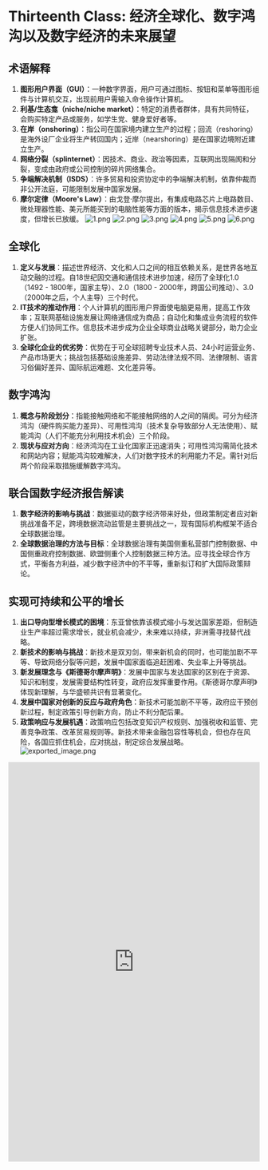 # Thirteenth Class: 经济全球化、数字鸿沟以及数字经济的未来展望
## 术语解释
1. **图形用户界面（GUI）**：一种数字界面，用户可通过图标、按钮和菜单等图形组件与计算机交互，出现前用户需输入命令操作计算机。
2. **利基/生态龛（niche/niche market）**：特定的消费者群体，具有共同特征，会购买特定产品或服务，如学生党、健身爱好者等。
3. **在岸（onshoring）**：指公司在国家境内建立生产的过程；回流（reshoring）是海外设厂企业将生产转回国内；近岸（nearshoring）是在国家边境附近建立生产。
4. **网络分裂（splinternet）**：因技术、商业、政治等因素，互联网出现隔阂和分裂，变成由政府或公司控制的碎片网络集合。
5. **争端解决机制（ISDS）**：许多贸易和投资协定中的争端解决机制，依靠仲裁而非公开法庭，可能限制发展中国家发展。
6. **摩尔定律（Moore's Law）**：由戈登·摩尔提出，有集成电路芯片上电路数目、微处理器性能、美元所能买到的电脑性能等方面的版本，揭示信息技术进步速度，但增长已放缓。
![1.png](1.png)
![2.png](2.png)
![3.png](3.png)
![4.png](4.png)
![5.png](5.png)
![6.png](6.png)

## 全球化
1. **定义与发展**：描述世界经济、文化和人口之间的相互依赖关系，是世界各地互动交融的过程。自18世纪因交通和通信技术进步加速，经历了全球化1.0（1492 - 1800年，国家主导）、2.0（1800 - 2000年，跨国公司推动）、3.0（2000年之后，个人主导）三个时代。
2. **IT技术的推动作用**：个人计算机的图形用户界面使电脑更易用，提高工作效率；互联网基础设施发展让网络通信成为商品；自动化和集成业务流程的软件方便人们协同工作。信息技术进步成为企业全球商业战略关键部分，助力企业扩张。
3. **全球化企业的优劣势**：优势在于可全球招聘专业技术人员、24小时运营业务、产品市场更大；挑战包括基础设施差异、劳动法律法规不同、法律限制、语言习俗偏好差异、国际航运难题、文化差异等。

## 数字鸿沟
1. **概念与阶段划分**：指能接触网络和不能接触网络的人之间的隔阂。可分为经济鸿沟（硬件购买能力差异）、可用性鸿沟（技术复杂导致部分人无法使用）、赋能鸿沟（人们不能充分利用技术机会）三个阶段。
2. **现状与应对方向**：经济鸿沟在工业化国家正迅速消失；可用性鸿沟需简化技术和网站内容；赋能鸿沟较难解决，人们对数字技术的利用能力不足。需针对后两个阶段采取措施缓解数字鸿沟。

## 联合国数字经济报告解读
1. **数字经济的影响与挑战**：数据驱动的数字经济带来好处，但政策制定者应对新挑战准备不足，跨境数据流动监管是主要挑战之一，现有国际机构框架不适合全球数据治理。
2. **全球数据治理的方法与目标**：全球数据治理有美国侧重私营部门控制数据、中国侧重政府控制数据、欧盟侧重个人控制数据三种方法。应寻找全球合作方式，平衡各方利益，减少数字经济中的不平等，重新拟订和扩大国际政策辩论。

## 实现可持续和公平的增长
1. **出口导向型增长模式的困境**：东亚曾依靠该模式缩小与发达国家差距，但制造业生产率超过需求增长，就业机会减少，未来难以持续，非洲需寻找替代战略。
2. **新技术的影响与挑战**：新技术是双刃剑，带来新机会的同时，也可能加剧不平等、导致网络分裂等问题，发展中国家面临追赶困难、失业率上升等挑战。
3. **新发展理念与《斯德哥尔摩声明》**：发展中国家与发达国家的区别在于资源、知识和制度，发展需要结构性转变，政府应发挥重要作用。《斯德哥尔摩声明》体现新理解，与华盛顿共识有显著变化。
4. **发展中国家对创新的反应与政府角色**：新技术可能加剧不平等，政府应干预创新过程，制定政策引导创新方向，防止不利分配后果。
5. **政策响应与发展机遇**：政策响应包括改变知识产权规则、加强税收和监管、完善竞争政策、改革贸易规则等。新技术带来金融包容性等机会，但也存在风险，各国应抓住机会，应对挑战，制定综合发展战略。 
![exported_image.png](exported_image.png)
<iframe src="https://naimore3.github.io/Naimore3-s-Learning-Notes/课程笔记/2025寒假/PBL数字经济与智能金融/Thirteenth_Class_助教课6/Thirteenth_Class_助教课6.pdf" width="100%" height="800px" style="border: none;"></iframe>